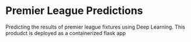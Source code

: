 # Premier League Predictions

Predicting the results of premier league fixtures using Deep Learning. This produdct is deployed as a containerized flask app

